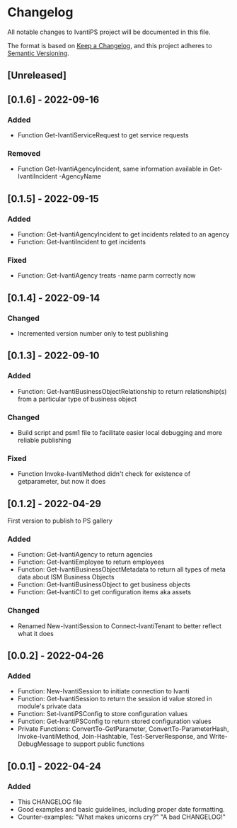 # Changelog
All notable changes to IvantiPS project will be documented in this file.

The format is based on [Keep a Changelog](https://keepachangelog.com/en/1.0.0/),
and this project adheres to [Semantic Versioning](https://semver.org/spec/v2.0.0.html).

## [Unreleased]

## [0.1.6] - 2022-09-16
### Added
- Function Get-IvantiServiceRequest to get service requests
### Removed
- Function Get-IvantiAgencyIncident, same information available in Get-IvantiIncident -AgencyName

## [0.1.5] - 2022-09-15
### Added
- Function: Get-IvantiAgencyIncident to get incidents related to an agency
- Function: Get-IvantiIncident to get incidents
### Fixed
- Function: Get-IvantiAgency treats -name parm correctly now

## [0.1.4] - 2022-09-14
### Changed
- Incremented version number only to test publishing

## [0.1.3] - 2022-09-10
### Added
- Function: Get-IvantiBusinessObjectRelationship to return relationship(s) from a particular type of business object
### Changed
- Build script and psm1 file to facilitate easier local debugging and more reliable publishing
### Fixed
- Function Invoke-IvantiMethod didn't check for existence of getparameter, but now it does

## [0.1.2] - 2022-04-29
First version to publish to PS gallery
### Added
- Function: Get-IvantiAgency to return agencies
- Function: Get-IvantiEmployee to return employees
- Function: Get-IvantiBusinessObjectMetadata to return all types of meta data about ISM Business Objects
- Function: Get-IvantiBusinessObject to get business objects
- Function: Get-IvantiCI to get configuration items aka assets
### Changed
- Renamed New-IvantiSession to Connect-IvantiTenant to better reflect what it does

## [0.0.2] - 2022-04-26
### Added
- Function: New-IvantiSession to initiate connection to Ivanti
- Function: Get-IvantiSession to return the session id value stored in module's private data
- Function: Set-IvantiPSConfig to store configuration values
- Function: Get-IvantiPSConfig to return stored configuration values
- Private Functions: ConvertTo-GetParameter, ConvertTo-ParameterHash, Invoke-IvantiMethod, Join-Hashtable, Test-ServerResponse, and Write-DebugMessage to support public functions

## [0.0.1] - 2022-04-24
### Added
- This CHANGELOG file
- Good examples and basic guidelines, including proper date formatting.
- Counter-examples: "What makes unicorns cry?" "A bad CHANGELOG!"